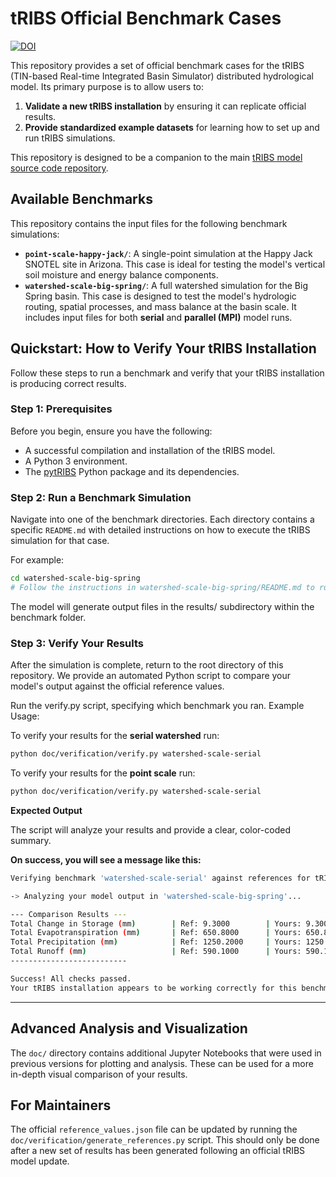 # tRIBS Official Benchmark Cases

[![DOI](https://zenodo.org/badge/DOI/10.5281/zenodo.1234567.svg)](https://doi.org/10.5281/zenodo.17088973)

This repository provides a set of official benchmark cases for the tRIBS (TIN-based Real-time Integrated Basin Simulator) distributed hydrological model. Its primary purpose is to allow users to:

1.  **Validate a new tRIBS installation** by ensuring it can replicate official results.
2.  **Provide standardized example datasets** for learning how to set up and run tRIBS simulations.

This repository is designed to be a companion to the main [tRIBS model source code repository](https://github.com/tRIBS-Model/tRIBS).

## Available Benchmarks

This repository contains the input files for the following benchmark simulations:

*   **`point-scale-happy-jack/`**: A single-point simulation at the Happy Jack SNOTEL site in Arizona. This case is ideal for testing the model's vertical soil moisture and energy balance components.
*   **`watershed-scale-big-spring/`**: A full watershed simulation for the Big Spring basin. This case is designed to test the model's hydrologic routing, spatial processes, and mass balance at the basin scale. It includes input files for both **serial** and **parallel (MPI)** model runs.

## Quickstart: How to Verify Your tRIBS Installation

Follow these steps to run a benchmark and verify that your tRIBS installation is producing correct results.

### Step 1: Prerequisites

Before you begin, ensure you have the following:

*   A successful compilation and installation of the tRIBS model.
*   A Python 3 environment.
*   The [pytRIBS](https://github.com/tRIBS-Model/pytRIBS) Python package and its dependencies.

### Step 2: Run a Benchmark Simulation

Navigate into one of the benchmark directories. Each directory contains a specific `README.md` with detailed instructions on how to execute the tRIBS simulation for that case.

For example:
```bash
cd watershed-scale-big-spring
# Follow the instructions in watershed-scale-big-spring/README.md to run the model
```
The model will generate output files in the results/ subdirectory within the benchmark folder.

### Step 3: Verify Your Results

After the simulation is complete, return to the root directory of this repository. We provide an automated Python script to compare your model's output against the official reference values.

Run the verify.py script, specifying which benchmark you ran.
Example Usage:

To verify your results for the **serial watershed** run:
```bash
python doc/verification/verify.py watershed-scale-serial
```
To verify your results for the **point scale** run:
```bash
python doc/verification/verify.py watershed-scale-serial
```
**Expected Output**

The script will analyze your results and provide a clear, color-coded summary.

**On success, you will see a message like this:**
```bash
Verifying benchmark 'watershed-scale-serial' against references for tRIBS v5.3.0...

-> Analyzing your model output in 'watershed-scale-big-spring'...

--- Comparison Results ---
Total Change in Storage (mm)        | Ref: 9.3000        | Yours: 9.3000        | [PASS]
Total Evapotranspiration (mm)       | Ref: 650.8000      | Yours: 650.8000      | [PASS]
Total Precipitation (mm)            | Ref: 1250.2000     | Yours: 1250.2000     | [PASS]
Total Runoff (mm)                   | Ref: 590.1000      | Yours: 590.1000      | [PASS]
--------------------------

Success! All checks passed.
Your tRIBS installation appears to be working correctly for this benchmark.
```


---

## Advanced Analysis and Visualization

The `doc/` directory contains additional Jupyter Notebooks that were used in previous versions for plotting and analysis. These can be used for a more in-depth visual comparison of your results.

## For Maintainers

The official `reference_values.json` file can be updated by running the `doc/verification/generate_references.py` script. This should only be done after a new set of results has been generated following an official tRIBS model update.
